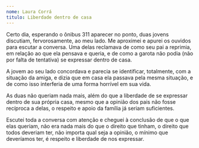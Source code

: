 ```yaml
---
nome: Laura Corrá
titulo: Liberdade dentro de casa
---
```


Certo dia, esperando o ônibus 311 aparecer no ponto, duas jovens discutiam, fervorosamente, ao meu lado. Me aproximei e apurei os ouvidos para escutar a conversa. Uma delas reclamava de como seu pai a reprimia, em relação ao que ela pensava e queria, e de como a garota não podia (não por falta de tentativa) se expressar dentro de casa.

A jovem ao seu lado concordava e parecia se identificar, totalmente, com a situação da amiga, e dizia que em casa ela passava pela mesma situação, e de como isso interferia de uma forma horrível em sua vida.

As duas não queriam nada mais, além do que a liberdade de se expressar dentro de sua própria casa, mesmo que a opinião dos pais não fosse recíproca a delas, o respeito e apoio da família já seriam suficientes.

Escutei toda a conversa com atenção e cheguei à conclusão de que o que elas queriam, não era nada mais do que o direito que tinham, o direito que todos deveriam ter, não importa qual seja a opinião, o mínimo que deveríamos ter, é respeito e liberdade de nos expressar.

